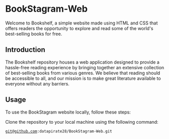 # BookStagram-Web

Welcome to Bookshelf, a simple website made using HTML and CSS that offers readers the opportunity to explore and read some of the world's best-selling books for free.

## Introduction
The Bookshelf repository houses a web application designed to provide a hassle-free reading experience by bringing together an extensive collection of best-selling books from various genres. We believe that reading should be accessible to all, and our mission is to make great literature available to everyone without any barriers.

## Usage
To use the BookStagram website locally, follow these steps:

Clone the repository to your local machine using the following command:

<code>git@github.com:datapirate28/BookStagram-Web.git</code>
